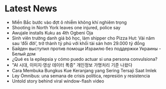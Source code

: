 # Latest News
-  Miền Bắc bước vào đợt ô nhiễm không khí nghiêm trọng
-  Shooting in North York leaves one injured, police say
-  Awujale installs Kuku as 4th Ogbeni Oja
-  Sinh viên trường danh giá bỏ học, làm shipper cho Pizza Hut: Vài năm sau ‘đổi đời’, trở thành tỷ phú với khối tài sản hơn 29.000 tỷ đồng
-  Байден выступил против помощи Израилю без поддержки Украины - Белый дом
-  ¿Qué es la epilepsia y cómo puedo actuar si una persona convulsiona?
-  "AI 시대, 이미지·영상 데이터 폭증" 개인정보 가명처리 기준 나왔다
-  Cara Membuka Bungkus Kue Keranjang yang Sering Tersaji Saat Imlek
-  Ley Ómnibus: una semana de crisis política, represión y resistencia
-  Untold story behind viral window-flash video

